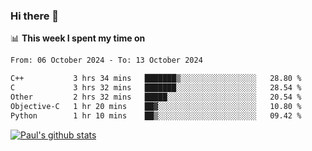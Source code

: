 ### Hi there 👋

📊 **This week I spent my time on**
<!--START_SECTION:waka-->

```txt
From: 06 October 2024 - To: 13 October 2024

C++           3 hrs 34 mins   ███████▒░░░░░░░░░░░░░░░░░   28.80 %
C             3 hrs 32 mins   ███████░░░░░░░░░░░░░░░░░░   28.54 %
Other         2 hrs 32 mins   █████░░░░░░░░░░░░░░░░░░░░   20.54 %
Objective-C   1 hr 20 mins    ██▓░░░░░░░░░░░░░░░░░░░░░░   10.80 %
Python        1 hr 10 mins    ██▒░░░░░░░░░░░░░░░░░░░░░░   09.42 %
```

<!--END_SECTION:waka-->


[![Paul's github stats](https://github-readme-stats.vercel.app/api?username=mickeyouyou&theme=dracula&show_icons=true)](https://github.com/anuraghazra/github-readme-stats)
